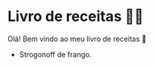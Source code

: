 # Livro de receitas :man_cook:

Olá! Bem vindo ao meu livro de receitas :wave:

- Strogonoff de frango.

